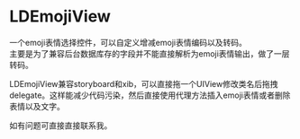 # LDEmojiView
一个emoji表情选择控件，可以自定义增减emoji表情编码以及转码。</br>
主要是为了兼容后台数据库存的字段并不能直接解析为emoji表情输出，做了一层转码。

LDEmojiView兼容storyboard和xib，可以直接拖一个UIView修改类名后拖拽delegate。这样能减少代码污染，然后直接使用代理方法插入emoji表情或者删除表情以及文字。

如有问题可直接直接联系我。
